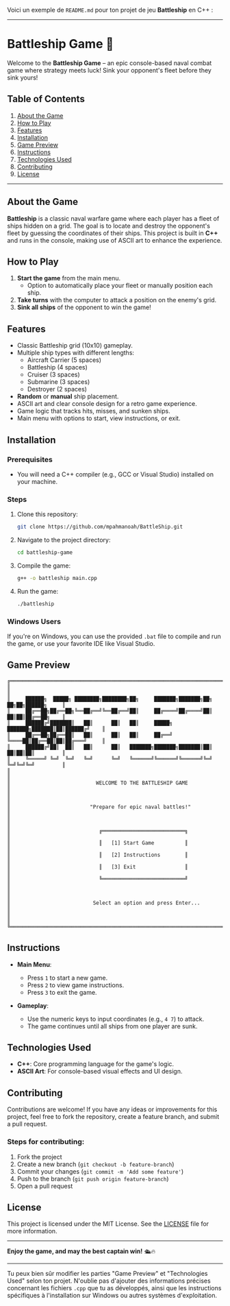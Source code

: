 Voici un exemple de `README.md` pour ton projet de jeu **Battleship** en C++ :

---

# Battleship Game 🎯

Welcome to the **Battleship Game** – an epic console-based naval combat game where strategy meets luck! Sink your opponent's fleet before they sink yours!

## Table of Contents
1. [About the Game](#about-the-game)
2. [How to Play](#how-to-play)
3. [Features](#features)
4. [Installation](#installation)
5. [Game Preview](#game-preview)
6. [Instructions](#instructions)
7. [Technologies Used](#technologies-used)
8. [Contributing](#contributing)
9. [License](#license)

---

## About the Game
**Battleship** is a classic naval warfare game where each player has a fleet of ships hidden on a grid. The goal is to locate and destroy the opponent's fleet by guessing the coordinates of their ships. This project is built in **C++** and runs in the console, making use of ASCII art to enhance the experience.

## How to Play
1. **Start the game** from the main menu.
   - Option to automatically place your fleet or manually position each ship.
2. **Take turns** with the computer to attack a position on the enemy's grid.
3. **Sink all ships** of the opponent to win the game!

## Features
- Classic Battleship grid (10x10) gameplay.
- Multiple ship types with different lengths:
  - Aircraft Carrier (5 spaces)
  - Battleship (4 spaces)
  - Cruiser (3 spaces)
  - Submarine (3 spaces)
  - Destroyer (2 spaces)
- **Random** or **manual** ship placement.
- ASCII art and clear console design for a retro game experience.
- Game logic that tracks hits, misses, and sunken ships.
- Main menu with options to start, view instructions, or exit.

## Installation

### Prerequisites
- You will need a C++ compiler (e.g., GCC or Visual Studio) installed on your machine.

### Steps
1. Clone this repository:
    ```bash
    git clone https://github.com/mpahmanoah/BattleShip.git
    ```

2. Navigate to the project directory:
    ```bash
    cd battleship-game
    ```

3. Compile the game:
    ```bash
    g++ -o battleship main.cpp
    ```

4. Run the game:
    ```bash
    ./battleship
    ```

### Windows Users
If you're on Windows, you can use the provided `.bat` file to compile and run the game, or use your favorite IDE like Visual Studio.

## Game Preview
```
╔══════════════════════════════════════════════════════════════════════════════════════╗
║                                                                                      ║
║     ██████╗  █████╗ ████████╗████████╗██╗     ███████╗███████╗██╗  ██╗██╗██████╗     ║
║     ██╔══██╗██╔══██╗╚══██╔══╝╚══██╔══╝██║     ██╔════╝██╔════╝██║  ██║██║██╔══██╗    ║
║     ██████╔╝███████║   ██║      ██║   ██║     █████╗  ███████╗███████║██║██████╔╝    ║
║     ██╔══██╗██╔══██║   ██║      ██║   ██║     ██╔══╝  ╚════██║██╔══██║██║██╔═══╝     ║
║     ██████╔╝██║  ██║   ██║      ██║   ███████╗███████╗███████║██║  ██║██║██║         ║
║     ╚═════╝ ╚═╝  ╚═╝   ╚═╝      ╚═╝   ╚══════╝╚══════╝╚══════╝╚═╝  ╚═╝╚═╝╚═╝         ║
║                                                                                      ║
║                            WELCOME TO THE BATTLESHIP GAME                            ║
║                                                                                      ║
║                          "Prepare for epic naval battles!"                           ║
║                                                                                      ║
║                             ╔═══════════════════════════╗                            ║
║                             ║   [1] Start Game          ║                            ║
║                             ║   [2] Instructions        ║                            ║
║                             ║   [3] Exit                ║                            ║
║                             ╚═══════════════════════════╝                            ║
║                                                                                      ║
║                           Select an option and press Enter...                        ║
║                                                                                      ║
╚══════════════════════════════════════════════════════════════════════════════════════╝

```

## Instructions
- **Main Menu**: 
    - Press `1` to start a new game.
    - Press `2` to view game instructions.
    - Press `3` to exit the game.

- **Gameplay**:
    - Use the numeric keys to input coordinates (e.g., `4 7`) to attack.
    - The game continues until all ships from one player are sunk.
    
## Technologies Used
- **C++**: Core programming language for the game's logic.
- **ASCII Art**: For console-based visual effects and UI design.

## Contributing
Contributions are welcome! If you have any ideas or improvements for this project, feel free to fork the repository, create a feature branch, and submit a pull request.

### Steps for contributing:
1. Fork the project
2. Create a new branch (`git checkout -b feature-branch`)
3. Commit your changes (`git commit -m 'Add some feature'`)
4. Push to the branch (`git push origin feature-branch`)
5. Open a pull request

## License
This project is licensed under the MIT License. See the [LICENSE](LICENSE) file for more information.

---

**Enjoy the game, and may the best captain win!** 🛳️🔥

---

Tu peux bien sûr modifier les parties "Game Preview" et "Technologies Used" selon ton projet. N'oublie pas d'ajouter des informations précises concernant les fichiers `.cpp` que tu as développés, ainsi que les instructions spécifiques à l'installation sur Windows ou autres systèmes d'exploitation.
